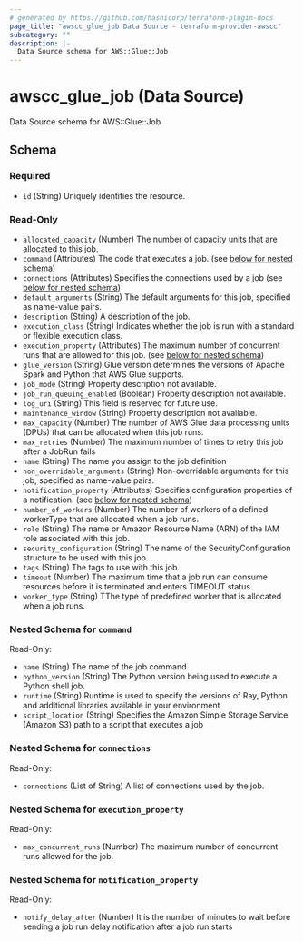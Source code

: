 ```yaml
---
# generated by https://github.com/hashicorp/terraform-plugin-docs
page_title: "awscc_glue_job Data Source - terraform-provider-awscc"
subcategory: ""
description: |-
  Data Source schema for AWS::Glue::Job
---
```


# awscc_glue_job (Data Source)

Data Source schema for AWS::Glue::Job



<!-- schema generated by tfplugindocs -->
## Schema

### Required

- `id` (String) Uniquely identifies the resource.

### Read-Only

- `allocated_capacity` (Number) The number of capacity units that are allocated to this job.
- `command` (Attributes) The code that executes a job. (see [below for nested schema](#nestedatt--command))
- `connections` (Attributes) Specifies the connections used by a job (see [below for nested schema](#nestedatt--connections))
- `default_arguments` (String) The default arguments for this job, specified as name-value pairs.
- `description` (String) A description of the job.
- `execution_class` (String) Indicates whether the job is run with a standard or flexible execution class.
- `execution_property` (Attributes) The maximum number of concurrent runs that are allowed for this job. (see [below for nested schema](#nestedatt--execution_property))
- `glue_version` (String) Glue version determines the versions of Apache Spark and Python that AWS Glue supports.
- `job_mode` (String) Property description not available.
- `job_run_queuing_enabled` (Boolean) Property description not available.
- `log_uri` (String) This field is reserved for future use.
- `maintenance_window` (String) Property description not available.
- `max_capacity` (Number) The number of AWS Glue data processing units (DPUs) that can be allocated when this job runs.
- `max_retries` (Number) The maximum number of times to retry this job after a JobRun fails
- `name` (String) The name you assign to the job definition
- `non_overridable_arguments` (String) Non-overridable arguments for this job, specified as name-value pairs.
- `notification_property` (Attributes) Specifies configuration properties of a notification. (see [below for nested schema](#nestedatt--notification_property))
- `number_of_workers` (Number) The number of workers of a defined workerType that are allocated when a job runs.
- `role` (String) The name or Amazon Resource Name (ARN) of the IAM role associated with this job.
- `security_configuration` (String) The name of the SecurityConfiguration structure to be used with this job.
- `tags` (String) The tags to use with this job.
- `timeout` (Number) The maximum time that a job run can consume resources before it is terminated and enters TIMEOUT status.
- `worker_type` (String) TThe type of predefined worker that is allocated when a job runs.

<a id="nestedatt--command"></a>
### Nested Schema for `command`

Read-Only:

- `name` (String) The name of the job command
- `python_version` (String) The Python version being used to execute a Python shell job.
- `runtime` (String) Runtime is used to specify the versions of Ray, Python and additional libraries available in your environment
- `script_location` (String) Specifies the Amazon Simple Storage Service (Amazon S3) path to a script that executes a job


<a id="nestedatt--connections"></a>
### Nested Schema for `connections`

Read-Only:

- `connections` (List of String) A list of connections used by the job.


<a id="nestedatt--execution_property"></a>
### Nested Schema for `execution_property`

Read-Only:

- `max_concurrent_runs` (Number) The maximum number of concurrent runs allowed for the job.


<a id="nestedatt--notification_property"></a>
### Nested Schema for `notification_property`

Read-Only:

- `notify_delay_after` (Number) It is the number of minutes to wait before sending a job run delay notification after a job run starts
